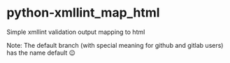 # python-xmllint_map_html
Simple xmllint validation output mapping to html

Note: The default branch (with special meaning for github and gitlab users) has the name default 😉
